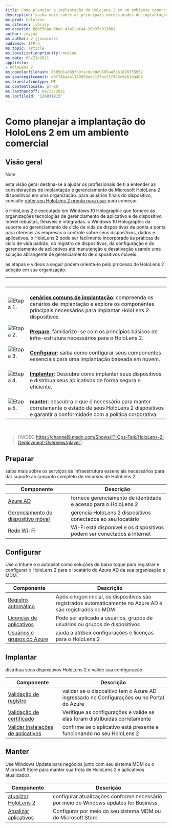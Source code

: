 ```yaml
---
title: Como planejar a implantação do HoloLens 2 em um ambiente comercial
description: saiba mais sobre as principais necessidades de implantação e gerenciamento de HoloLens em ambientes corporativos, incluindo infraestrutura, azure active directory e gerenciamento de dispositivo móvel.
ms.prod: hololens
ms.sitesec: library
ms.assetid: 88bf50aa-0bac-4142-afa4-20b37c013001
author: joyjaz
ms.author: v-jjaswinski
audience: ITPro
ms.topic: article
ms.localizationpriority: medium
ms.date: 05/21/2021
appliesto:
- HoloLens 2
ms.openlocfilehash: 8605d1a889fb9facdab0e9585a43a61880155952
ms.sourcegitcommit: e9f746aa41139859edc12fbc21f926c9461da4b3
ms.translationtype: MT
ms.contentlocale: pt-BR
ms.lasthandoff: 09/13/2021
ms.locfileid: "126031915"
---
```

# <a name="planning-hololens-2-deployment-in-a-commercial-environment"></a>Como planejar a implantação do HoloLens 2 em um ambiente comercial

## <a name="overview"></a>Visão geral

> [!NOTE]
> esta visão geral destina-se a ajudar os profissionais de ti a entender as considerações de implantação e gerenciamento de Microsoft HoloLens 2 dispositivos em uma organização. para usuários finais do dispositivo, consulte [obter seu HoloLens 2 pronto para usar](hololens2-setup.md) para começar.

o HoloLens 2 é executado em Windows 10 Holographic que fornece às organizações tecnologias de gerenciamento de aplicativo e de dispositivo móvel robustas, flexíveis e integradas. o Windows 10 Holographic dá suporte ao gerenciamento de ciclo de vida de dispositivos de ponta a ponta para oferecer às empresas o controle sobre seus dispositivos, dados e aplicativos. o HoloLens 2 pode ser facilmente incorporado às práticas de ciclo de vida padrão, do registro de dispositivos, da configuração e do gerenciamento de aplicativos até manutenção e desativação usando uma solução abrangente de gerenciamento de dispositivos móveis.

as etapas e vídeos a seguir podem orientá-lo pelo processo de HoloLens 2 adoção em sua organização.

| &nbsp; | &nbsp; |
|--|--|
| ![Etapa 1.](images/1green.png)| <br/> **[cenários comuns de implantação](hololens-requirements.md)**: compreenda os cenários de implantação e explore os componentes principais necessários para implantar HoloLens 2 dispositivos. |
| ![Etapa 2.](images/2green.png)| <br/> **[Prepare](#prepare)**: familiarize-se com os princípios básicos de infra-estrutura necessários para o HoloLens 2. |
| ![Etapa 3.](images/3green.png) | <br/> **[Configurar](#configure)**: saiba como configurar seus componentes essenciais para uma implantação baseada em nuvem. |
| ![Etapa 4.](images/4green.png) | <br/> **[Implantar](#deploy)**: Descubra como implantar seus dispositivos e distribua seus aplicativos de forma segura e eficiente. |
| ![Etapa 5.](images/5green.png) | <br/> **[manter](#maintain)**: descubra o que é necessário para manter corretamente o estado de seus HoloLens 2 dispositivos e garantir a conformidade com a política corporativa. |

<br/>

> [!VIDEO https://channel9.msdn.com/Shows/IT-Ops-Talk/HoloLens-2-Deployment-Overview/player]

## <a name="prepare"></a>Preparar

saiba mais sobre os serviços de infraestrutura essenciais necessários para dar suporte ao conjunto completo de recursos de HoloLens 2.

| Componente | Descrição |
|-----------|------------|
| [Azure AD](hololens-identity.md) | fornece gerenciamento de identidade e acesso para o HoloLens 2  |
| [Gerenciamento de dispositivo móvel](hololens-mdm-configure.md)| gerencia HoloLens 2 dispositivos conectados ao seu locatário  |
| [Rede Wi-Fi](hololens-commercial-infrastructure.md)| Wi-Fi está disponível e os dispositivos podem ser conectados à Internet  |

## <a name="configure"></a>Configurar

Use o Intune e o autopilot como soluções de baixo toque para registrar e configurar o HoloLens 2 para o locatário do Azure AD da sua organização e MDM.

| Componente | Descrição |
|-----------|------------|
| [Registro automático](hololens-enroll-mdm.md#auto-enrollment-in-mdm) | Após o logon inicial, os dispositivos são registrados automaticamente no Azure AD e são registrados no MDM  |
| [Licenças de aplicativos](hololens2-cloud-connected-configure.md#application-licenses)| Pode ser aplicado a usuários, grupos de usuários ou grupos de dispositivos  |
| [Usuários e grupos do Azure](hololens2-cloud-connected-configure.md#azure-users-and-groups) | ajuda a atribuir configurações e licenças para o HoloLens 2  |

## <a name="deploy"></a>Implantar

distribua seus dispositivos HoloLens 2 e valide sua configuração. 

| Componente | Descrição |
|-----------|------------|
| [Validação de registro](hololens2-corp-connected-deploy.md#enrollment-validation) | validar se o dispositivo tem o Azure AD ingressado no Configurações ou no Portal do Azure |
| [Validação de certificado](hololens2-corp-connected-deploy.md#wi-fi-certificate-validation) | Verifique as configurações e valide se elas foram distribuídas corretamente |
| [Validar instalações de aplicativos](hololens2-corp-connected-deploy.md#validate-lob-app-install) | confirme se o aplicativo está presente e funcionando no seu HoloLens 2 |

## <a name="maintain"></a>Manter

Use Windows Update para negócios junto com seu sistema MDM ou o Microsoft Store para manter sua frota de HoloLens 2 e aplicativos atualizados.

| Componente | Descrição |
|-----------|------------|
| [atualizar HoloLens 2](hololens-updates.md) | configurar atualizações conforme necessário por meio do Windows updates for Business |
| [Atualizar aplicativos](app-deploy-overview.md) | Configurar por meio do seu sistema MDM ou do Microsoft Store
